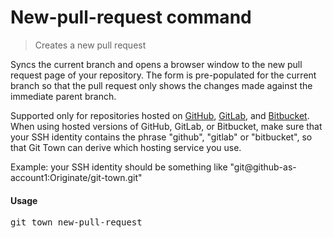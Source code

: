 <h1 textrun="command-heading">New-pull-request command</h1>

<blockquote textrun="command-summary">
Creates a new pull request
</blockquote>

<a textrun="command-description">
Syncs the current branch
and opens a browser window to the new pull request page of your repository.
The form is pre-populated for the current branch
so that the pull request only shows the changes made
against the immediate parent branch.


Supported only for repositories hosted on [GitHub](http://github.com/),
[GitLab](http://gitlab.com/), and [Bitbucket](https://bitbucket.org/).
When using hosted versions of GitHub, GitLab, or Bitbucket,
make sure that your SSH identity contains the phrase "github", "gitlab" or
"bitbucket", so that Git Town can derive which hosting service you use.


Example: your SSH identity should be something like "git@github-as-account1:Originate/git-town.git"
</a>

#### Usage

<pre textrun="command-usage">
git town new-pull-request
</pre>
